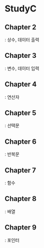 # StudyC

## Chapter 2
  : 상수, 데이터 출력
## Chapter 3
  : 변수, 데이터 입력
## Chapter 4
  : 연산자
## Chapter 5
  : 선택문
## Chapter 6
  : 반복문
## Chapter 7
  : 함수
## Chapter 8
  : 배열
## Chapter 9
  : 포인터
